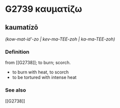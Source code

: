 # G2739 καυματίζω

## kaumatízō

_(kow-mat-id'-zo | kev-ma-TEE-zoh | ka-ma-TEE-zoh)_

### Definition

from [[G2738]]; to burn; scorch.

- to burn with heat, to scorch
- to be tortured with intense heat

### See also

[[G2738]]

